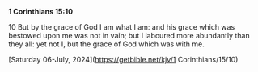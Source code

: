 **1 Corinthians 15:10**

10 But by the grace of God I am what I am: and his grace which was bestowed upon me was not in vain; but I laboured more abundantly than they all: yet not I, but the grace of God which was with me.

[Saturday 06-July, 2024](https://getbible.net/kjv/1 Corinthians/15/10)

